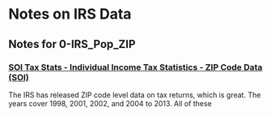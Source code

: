 # Notes on IRS Data


## Notes for 0-IRS_Pop_ZIP

### [SOI Tax Stats - Individual Income Tax Statistics - ZIP Code Data (SOI)](https://www.irs.gov/uac/soi-tax-stats-individual-income-tax-statistics-zip-code-data-soi)

The IRS has released ZIP code level data on tax returns, which is great. The years cover 1998, 2001, 2002, and 2004 to 2013. All of these
